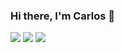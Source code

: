 ### Hi there, I'm Carlos 👋

<!--
**csuito/csuito** is a ✨ _special_ ✨ repository because its `README.md` (this file) appears on your GitHub profile.

Here are some ideas to get you started:
- 👯 I’m looking to collaborate on ...
- 🤔 I’m looking for help with ...
- 💬 Ask me about ...
- 📫 How to reach me: ...
- 😄 Pronouns: ...
- ⚡ Fun fact: ...
-->
[<img src="https://img.shields.io/badge/suitoschacht@gmail.com-orange?style=for-the-badge&logo=google"/>][1]
[<img src="https://img.shields.io/badge/linkedin-csuito-blue?style=for-the-badge&logo=linkedin"/>][2]
[<img src="https://img.shields.io/badge/twitter-ccssuuiittoo-lightblue?style=for-the-badge&logo=twitter"/>][3]

[1]: mailto:suitoschacht@gmail.com
[2]: https://www.linkedin.com/in/csuito/
[3]: https://twitter.com/ccssuuiittoo
